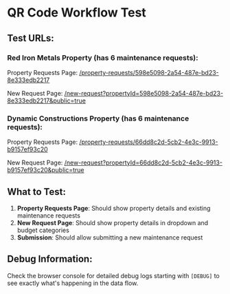 # QR Code Workflow Test

## Test URLs:

### Red Iron Metals Property (has 6 maintenance requests):
Property Requests Page: [/property-requests/598e5098-2a54-487e-bd23-8e333edb2217](/property-requests/598e5098-2a54-487e-bd23-8e333edb2217)

New Request Page: [/new-request?propertyId=598e5098-2a54-487e-bd23-8e333edb2217&public=true](/new-request?propertyId=598e5098-2a54-487e-bd23-8e333edb2217&public=true)

### Dynamic Constructions Property (has 6 maintenance requests):
Property Requests Page: [/property-requests/66dd8c2d-5cb2-4e3c-9913-b9157ef93c20](/property-requests/66dd8c2d-5cb2-4e3c-9913-b9157ef93c20)

New Request Page: [/new-request?propertyId=66dd8c2d-5cb2-4e3c-9913-b9157ef93c20&public=true](/new-request?propertyId=66dd8c2d-5cb2-4e3c-9913-b9157ef93c20&public=true)

## What to Test:

1. **Property Requests Page**: Should show property details and existing maintenance requests
2. **New Request Page**: Should show property details in dropdown and budget categories
3. **Submission**: Should allow submitting a new maintenance request

## Debug Information:

Check the browser console for detailed debug logs starting with `[DEBUG]` to see exactly what's happening in the data flow.